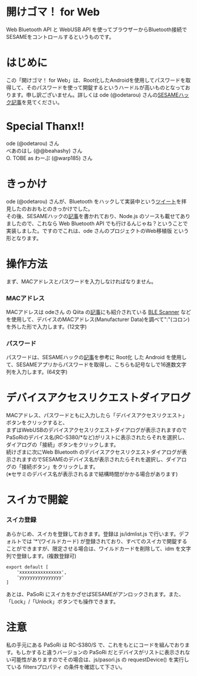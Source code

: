 # 開けゴマ！ for Web
Web Bluetooth API と WebUSB API を使ってブラウザーからBluetooth接続でSESAMEをコントロールするというものです。

# はじめに
この「開けゴマ！ for Web」は、Root化したAndroidを使用してパスワードを取得して、そのパスワードを使って開錠するというハードルが高いものとなっております。申し訳ございません。詳しくは ode (@odetarou) さんの[SESAMEハック記事](https://qiita.com/odetarou/items/9628d66d4d94290b5f2d)を見てください。

# Special Thanx!!
ode (@odetarou) さん  
べあのはし (@@beahashy) さん  
O. TOBE as わーぷ (@warp185) さん  

# きっかけ
ode (@odetarou) さんが、Bluetooth をハックして実装中という[ツイート](https://twitter.com/odetarou/status/1150098558328041472)を拝見したのおおもとのきっかけでした。  
その後、SESAMEハックの[記事](https://qiita.com/odetarou/items/9628d66d4d94290b5f2d)を書かれており、Node.js のソースも載せてありましたので、これなら Web Bluetooth API でも行けるんじゃね？ということで実装しました。ですのでこれは、ode さんのプロジェクトのWeb移植版
という形となります。

# 操作方法
まず、MACアドレスとパスワードを入力しなければなりません。

### MACアドレス
MACアドレスは odeさん の Qiita の[記事](https://qiita.com/odetarou/items/9628d66d4d94290b5f2d)にも紹介されている [BLE Scanner](https://play.google.com/store/apps/details?id=com.macdom.ble.blescanner&hl=ja) などを使用して、デバイスのMACアドレス(Manufacturer Data)を調べて":"(コロン)を外した形で入力します。(12文字)

### パスワード
パスワードは、SESAMEハックの[記事](https://qiita.com/odetarou/items/9628d66d4d94290b5f2d)を参考に Root化 した Android を使用して、SESAMEアプリからパスワードを取得し、こちらも記号なしで16進数文字列を入力します。(64文字)

# デバイスアクセスリクエストダイアログ
MACアドレス、パスワードともに入力したら「デバイスアクセスリクエスト」ボタンをクリックすると、  
まずはWebUSBのデバイスアクセスリクエストダイアログが表示されますのでPaSoRiのデバイス名(RC-S380/*など)がリストに表示されたらそれを選択し、ダイアログの「接続」ボタンをクリックします。  
続けざまに次にWeb Bluetooth のデバイスアクセスリクエストダイアログが表示されますのでSESAMEのデバイス名が表示されたらそれを選択し、ダイアログの「接続ボタン」をクリックします。  
(※セサミのデバイス名が表示されるまで結構時間がかかる場合があります)

# スイカで開錠

### スイカ登録
あらかじめ、スイカを登録しておきます。登録は js/idmlist.js で行います。デフォルトでは '*'(ワイルドカード) が登録されており、すべてのスイカで開錠することができますが、限定させる場合は、ワイルドカードを削除して、idm を文字列で登録します。(複数登録可)
```
export default [
    'xxxxxxxxxxxxxxxx',
    'yyyyyyyyyyyyyyyy'
]
```

あとは、PaSoRi にスイカをかざせばSESAMEがアンロックされます。また、「Lock」/「Unlock」ボタンでも操作できます。

# 注意
私の手元にある PaSoRi は RC-S380/S で、これをもとにコードを組んでおります。もしかすると違うバージョンの PaSoRi だとデバイスがリストに表示されない可能性がありますのでその場合は、js/pasori.js の  requestDevice() を実行している filtersプロパティ の条件を確認して下さい。